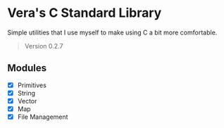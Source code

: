 # Vera's C Standard Library

Simple utilities that I use myself to make using C a bit more comfortable.

> Version 0.2.7

## Modules

- [X] Primitives
- [X] String
- [X] Vector
- [X] Map
- [X] File Management 
